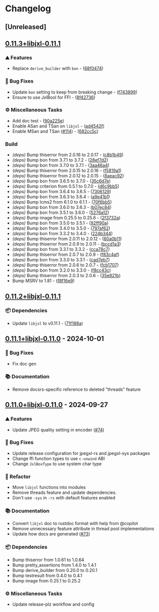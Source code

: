# Changelog

## [Unreleased]

## [0.11.3+libjxl-0.11.1](https://github.com/inflation/jpegxl-rs/compare/jpegxl-rs-v0.11.2+libjxl-0.11.1...jpegxl-rs-v0.11.3+libjxl-0.11.1)

### ⛰️ Features

- Replace `derive_builder` with `bon` - ([68f0474](https://github.com/inflation/jpegxl-rs/commit/68f047448979409bad51acb0aed9db0475c37e30))

### 🐛 Bug Fixes

- Update `bon` setting to keep from breaking change - ([f743899](https://github.com/inflation/jpegxl-rs/commit/f7438998c69fe585504fdec22e327eec625403c5))
- Ensure to use JxlBool for FFI - ([8f42736](https://github.com/inflation/jpegxl-rs/commit/8f4273692ab02b0f07d8775aa1c9b537a3f27427))

### ⚙️ Miscellaneous Tasks

- Add doc test - ([90a225e](https://github.com/inflation/jpegxl-rs/commit/90a225e154199ef901caf9bb03914a1e3edef136))
- Enable ASan and TSan on `libjxl` - ([ad4542f](https://github.com/inflation/jpegxl-rs/commit/ad4542f9bb47a30a8949a3b5d665a1ad59f71956))
- Enable MSan and TSan ([#114](https://github.com/inflation/jpegxl-rs/pull/114)) - ([682cc5c](https://github.com/inflation/jpegxl-rs/commit/682cc5c805b6735ac4ab9d48a29f77f902bbe2cb))

### Build

- *(deps)* Bump thiserror from 2.0.16 to 2.0.17 - ([c8b1b49](https://github.com/inflation/jpegxl-rs/commit/c8b1b490c8258853b52571cfc7e49cb34ae38276))
- *(deps)* Bump bon from 3.7.1 to 3.7.2 - ([28ef7d2](https://github.com/inflation/jpegxl-rs/commit/28ef7d27229c5899473e4d79d5e58f54016d79be))
- *(deps)* Bump bon from 3.7.0 to 3.7.1 - ([3aa46a4](https://github.com/inflation/jpegxl-rs/commit/3aa46a410351a8430581f2e6bfc4b214f06f39ae))
- *(deps)* Bump thiserror from 2.0.15 to 2.0.16 - ([f5819a1](https://github.com/inflation/jpegxl-rs/commit/f5819a1aaaf49b99bb49bb743dfb30dc9a6ed9dd))
- *(deps)* Bump thiserror from 2.0.12 to 2.0.15 - ([8aeac92](https://github.com/inflation/jpegxl-rs/commit/8aeac92f4aea728585fc58fefd9cc8cb9b5b80be))
- *(deps)* Bump bon from 3.6.5 to 3.7.0 - ([35c6d7e](https://github.com/inflation/jpegxl-rs/commit/35c6d7e529185649988d81935aee4e98c35f2729))
- *(deps)* Bump criterion from 0.5.1 to 0.7.0 - ([d6c9bb5](https://github.com/inflation/jpegxl-rs/commit/d6c9bb576409ca6f4f37a53c22e7fe1ee5010fbd))
- *(deps)* Bump bon from 3.6.4 to 3.6.5 - ([7306129](https://github.com/inflation/jpegxl-rs/commit/7306129425fe3d1111f1621ccca2520d22b7217c))
- *(deps)* Bump bon from 3.6.3 to 3.6.4 - ([a9e41b1](https://github.com/inflation/jpegxl-rs/commit/a9e41b157b3d9595a6c56e1f6f884d00d95661b2))
- *(deps)* Bump lcms2 from 6.1.0 to 6.1.1 - ([70f6bb5](https://github.com/inflation/jpegxl-rs/commit/70f6bb5a9c2a3ec987246cd59d5016931b589a6f))
- *(deps)* Bump bon from 3.6.0 to 3.6.3 - ([b07ec84](https://github.com/inflation/jpegxl-rs/commit/b07ec84264d7c88d02c1b636d2751e8c61f84384))
- *(deps)* Bump bon from 3.5.1 to 3.6.0 - ([5276a12](https://github.com/inflation/jpegxl-rs/commit/5276a1247e678e5de29ea2835ecbf6917124a5bf))
- *(deps)* Bump image from 0.25.5 to 0.25.6 - ([2f3732a](https://github.com/inflation/jpegxl-rs/commit/2f3732af4d68a08662301bbc249a5cfa1d1ab2fa))
- *(deps)* Bump bon from 3.5.0 to 3.5.1 - ([92ff90a](https://github.com/inflation/jpegxl-rs/commit/92ff90accdd9bfcb49ad75ff42ca984b239fc16e))
- *(deps)* Bump bon from 3.4.0 to 3.5.0 - ([797af62](https://github.com/inflation/jpegxl-rs/commit/797af62d87d2ee2168091a4427c9f04cba987b24))
- *(deps)* Bump bon from 3.3.2 to 3.4.0 - ([224b344](https://github.com/inflation/jpegxl-rs/commit/224b344c9e3ec077be0718493bc286be193c2a86))
- *(deps)* Bump thiserror from 2.0.11 to 2.0.12 - ([60a0b11](https://github.com/inflation/jpegxl-rs/commit/60a0b116dd588894a05cae1cf2cf6b832e121283))
- *(deps)* Bump thiserror from 2.0.9 to 2.0.11 - ([bccd1a3](https://github.com/inflation/jpegxl-rs/commit/bccd1a31de6d9fa436ac49164c4863909d741faf))
- *(deps)* Bump bon from 3.3.1 to 3.3.2 - ([cca78c7](https://github.com/inflation/jpegxl-rs/commit/cca78c78e192b36ba183782e83015fffed01be9f))
- *(deps)* Bump thiserror from 2.0.7 to 2.0.9 - ([f83c4af](https://github.com/inflation/jpegxl-rs/commit/f83c4afe3af01233da3285c8ed7091bf74fd4a6e))
- *(deps)* Bump bon from 3.3.0 to 3.3.1 - ([cad7eb7](https://github.com/inflation/jpegxl-rs/commit/cad7eb7cb1357d34246ff2cfb4c4b4c84ed03554))
- *(deps)* Bump thiserror from 2.0.6 to 2.0.7 - ([fcb1707](https://github.com/inflation/jpegxl-rs/commit/fcb1707bd8606430b1a4407ea9012f0b207e5a82))
- *(deps)* Bump bon from 3.2.0 to 3.3.0 - ([f8cc43c](https://github.com/inflation/jpegxl-rs/commit/f8cc43c55b5ed9483ae737f4a82f183cebf0a094))
- *(deps)* Bump thiserror from 2.0.3 to 2.0.6 - ([35e821b](https://github.com/inflation/jpegxl-rs/commit/35e821bd0ea963a2a08e5906203ed1d6e83e7433))
- Bump MSRV to 1.81 - ([f8f16e9](https://github.com/inflation/jpegxl-rs/commit/f8f16e9f952e2577703d4ae64fb571443a00a13e))


## [0.11.2+libjxl-0.11.1](https://github.com/inflation/jpegxl-rs/compare/jpegxl-rs-v0.11.1+libjxl-0.11.0...jpegxl-rs-v0.11.2+libjxl-0.11.1)

### 📦 Dependencies

- Update `libjxl` to v0.11.1 - ([71f188a](https://github.com/inflation/jpegxl-rs/commit/71f188a331fcbc5c1ec9358ffbcc9e34f6f269c7))

## [0.11.1+libjxl-0.11.0](https://github.com/inflation/jpegxl-rs/compare/jpegxl-rs-v0.11.0+libjxl-0.11.0...jpegxl-rs-v0.11.1+libjxl-0.11.0) - 2024-10-01

### 🐛 Bug Fixes

- Fix doc gen

### 📚 Documentation

- Remove docsrs-specific reference to deleted "threads" feature

## [0.11.0+libjxl-0.11.0](https://github.com/inflation/jpegxl-rs/compare/jpegxl-rs-v0.10.4+libjxl-0.10.3...jpegxl-rs-v0.11.0+libjxl-0.11.0) - 2024-09-27

### ⛰️ Features

- Update JPEG quality setting in encoder ([#74](https://github.com/inflation/jpegxl-rs/pull/74))

### 🐛 Bug Fixes

- Update release configuration for jpegxl-rs and jpegxl-sys packages
- Change ffi function types to use `c-unwind` ABI
- Change `JxlBoxType` to use system char type

### 🚜 Refactor

- Move `libjxl` functions into modules
- Remove threads feature and update dependencies.
- Don't use `-sys` in `-rs` with default features enabled

### 📚 Documentation

- Convert `libjxl` doc to rustdoc format with help from @copilot
- Remove unnecessary feature attribute in thread pool implementations
- Update how docs are generated ([#73](https://github.com/inflation/jpegxl-rs/pull/73))

### 📦 Dependencies

- Bump thiserror from 1.0.61 to 1.0.64
- Bump pretty_assertions from 1.4.0 to 1.4.1
- Bump derive_builder from 0.20.0 to 0.20.1
- Bump testresult from 0.4.0 to 0.4.1
- Bump image from 0.25.1 to 0.25.2

### ⚙️ Miscellaneous Tasks

- Update release-plz workflow and config
